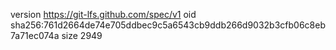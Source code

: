 version https://git-lfs.github.com/spec/v1
oid sha256:761d2664de74e705ddbec9c5a6543cb9ddb266d9032b3cfb06c8eb7a71ec074a
size 2949
